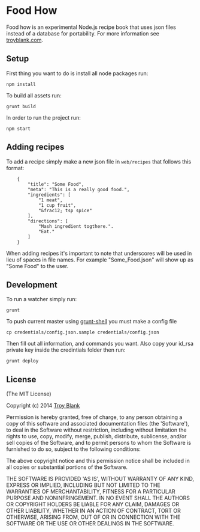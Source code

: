 # Food How

Food how is an experimental Node.js recipe book that uses json files instead of a database for portability. For more information see [troyblank.com](http://troyblank.com/#portfolio:/specimens/2014/foodHow/, "Food How").

## Setup
First thing you want to do is install all node packages run:

    npm install

To build all assets run:

    grunt build

In order to run the project run:

    npm start

## Adding recipes

To add a recipe simply make a new json file in ```web/recipes``` that follows this format:

        {
            "title": "Some Food",
            "meta": "This is a really good food.",
            "ingredients": [
                "1 meat",
                "1 cup fruit",
                "&frac12; tsp spice"
            ],
            "directions": [
                "Mash ingredient togthere.".
                "Eat."
            ]
        }

When adding recipes it's important to note that underscores will be used in lieu of spaces in file names. For example "Some_Food.json" will show up as "Some Food" to the user.

## Development

To run a watcher simply run:

    grunt
    
To push current master using [grunt-shell](https://www.npmjs.com/package/grunt-shell) you must make a config file

    cp credentials/config.json.sample credentials/config.json
    
Then fill out all information, and commands you want. Also copy your id_rsa private key inside the credintials folder then run:

    grunt deploy

## License

(The MIT License)

Copyright (c) 2014 [Troy Blank](http://www.troyblank.com/#mainNavContent:/contact/ "Troy Blank")

Permission is hereby granted, free of charge, to any person obtaining
a copy of this software and associated documentation files (the
'Software'), to deal in the Software without restriction, including
without limitation the rights to use, copy, modify, merge, publish,
distribute, sublicense, and/or sell copies of the Software, and to
permit persons to whom the Software is furnished to do so, subject to
the following conditions:

The above copyright notice and this permission notice shall be
included in all copies or substantial portions of the Software.

THE SOFTWARE IS PROVIDED 'AS IS', WITHOUT WARRANTY OF ANY KIND,
EXPRESS OR IMPLIED, INCLUDING BUT NOT LIMITED TO THE WARRANTIES OF
MERCHANTABILITY, FITNESS FOR A PARTICULAR PURPOSE AND NONINFRINGEMENT.
IN NO EVENT SHALL THE AUTHORS OR COPYRIGHT HOLDERS BE LIABLE FOR ANY
CLAIM, DAMAGES OR OTHER LIABILITY, WHETHER IN AN ACTION OF CONTRACT,
TORT OR OTHERWISE, ARISING FROM, OUT OF OR IN CONNECTION WITH THE
SOFTWARE OR THE USE OR OTHER DEALINGS IN THE SOFTWARE.